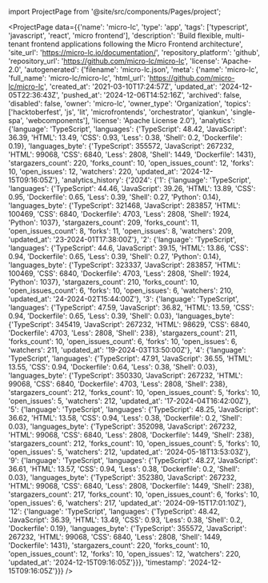 
import ProjectPage from '@site/src/components/Pages/project';

<ProjectPage
    data={{'name': 'micro-lc', 'type': 'app', 'tags': ['typescript', 'javascript', 'react', 'micro frontend'], 'description': 'Build flexible, multi-tenant frontend applications following the Micro Frontend architecture', 'site_url': 'https://micro-lc.io/documentation/', 'repository_platform': 'github', 'repository_url': 'https://github.com/micro-lc/micro-lc', 'license': 'Apache-2.0', 'autogenerated': {'filename': 'micro-lc.json', 'meta': {'name': 'micro-lc', 'full_name': 'micro-lc/micro-lc', 'html_url': 'https://github.com/micro-lc/micro-lc', 'created_at': '2021-03-10T17:24:57Z', 'updated_at': '2024-12-05T22:36:43Z', 'pushed_at': '2024-12-06T14:52:16Z', 'archived': false, 'disabled': false, 'owner': 'micro-lc', 'owner_type': 'Organization', 'topics': ['hacktoberfest', 'js', 'lit', 'microfrontends', 'orchestrator', 'qiankun', 'single-spa', 'webcomponents'], 'license': 'Apache License 2.0'}, 'analytics': {'language': 'TypeScript', 'languages': {'TypeScript': 48.42, 'JavaScript': 36.39, 'HTML': 13.49, 'CSS': 0.93, 'Less': 0.38, 'Shell': 0.2, 'Dockerfile': 0.19}, 'languages_byte': {'TypeScript': 355572, 'JavaScript': 267232, 'HTML': 99068, 'CSS': 6840, 'Less': 2808, 'Shell': 1449, 'Dockerfile': 1431}, 'stargazers_count': 220, 'forks_count': 10, 'open_issues_count': 12, 'forks': 10, 'open_issues': 12, 'watchers': 220, 'updated_at': '2024-12-15T09:16:05Z'}, 'analytics_history': {'2024': {'1': {'language': 'TypeScript', 'languages': {'TypeScript': 44.46, 'JavaScript': 39.26, 'HTML': 13.89, 'CSS': 0.95, 'Dockerfile': 0.65, 'Less': 0.39, 'Shell': 0.27, 'Python': 0.14}, 'languages_byte': {'TypeScript': 321468, 'JavaScript': 283857, 'HTML': 100469, 'CSS': 6840, 'Dockerfile': 4703, 'Less': 2808, 'Shell': 1924, 'Python': 1037}, 'stargazers_count': 209, 'forks_count': 11, 'open_issues_count': 8, 'forks': 11, 'open_issues': 8, 'watchers': 209, 'updated_at': '23-2024-01T17:38:00Z'}, '2': {'language': 'TypeScript', 'languages': {'TypeScript': 44.6, 'JavaScript': 39.15, 'HTML': 13.86, 'CSS': 0.94, 'Dockerfile': 0.65, 'Less': 0.39, 'Shell': 0.27, 'Python': 0.14}, 'languages_byte': {'TypeScript': 323337, 'JavaScript': 283857, 'HTML': 100469, 'CSS': 6840, 'Dockerfile': 4703, 'Less': 2808, 'Shell': 1924, 'Python': 1037}, 'stargazers_count': 210, 'forks_count': 10, 'open_issues_count': 6, 'forks': 10, 'open_issues': 6, 'watchers': 210, 'updated_at': '24-2024-02T15:44:00Z'}, '3': {'language': 'TypeScript', 'languages': {'TypeScript': 47.59, 'JavaScript': 36.82, 'HTML': 13.59, 'CSS': 0.94, 'Dockerfile': 0.65, 'Less': 0.39, 'Shell': 0.03}, 'languages_byte': {'TypeScript': 345419, 'JavaScript': 267232, 'HTML': 98629, 'CSS': 6840, 'Dockerfile': 4703, 'Less': 2808, 'Shell': 238}, 'stargazers_count': 211, 'forks_count': 10, 'open_issues_count': 6, 'forks': 10, 'open_issues': 6, 'watchers': 211, 'updated_at': '19-2024-03T13:50:00Z'}, '4': {'language': 'TypeScript', 'languages': {'TypeScript': 47.91, 'JavaScript': 36.55, 'HTML': 13.55, 'CSS': 0.94, 'Dockerfile': 0.64, 'Less': 0.38, 'Shell': 0.03}, 'languages_byte': {'TypeScript': 350330, 'JavaScript': 267232, 'HTML': 99068, 'CSS': 6840, 'Dockerfile': 4703, 'Less': 2808, 'Shell': 238}, 'stargazers_count': 212, 'forks_count': 10, 'open_issues_count': 5, 'forks': 10, 'open_issues': 5, 'watchers': 212, 'updated_at': '17-2024-04T16:42:00Z'}, '5': {'language': 'TypeScript', 'languages': {'TypeScript': 48.25, 'JavaScript': 36.62, 'HTML': 13.58, 'CSS': 0.94, 'Less': 0.38, 'Dockerfile': 0.2, 'Shell': 0.03}, 'languages_byte': {'TypeScript': 352098, 'JavaScript': 267232, 'HTML': 99068, 'CSS': 6840, 'Less': 2808, 'Dockerfile': 1449, 'Shell': 238}, 'stargazers_count': 212, 'forks_count': 10, 'open_issues_count': 5, 'forks': 10, 'open_issues': 5, 'watchers': 212, 'updated_at': '2024-05-18T13:53:03Z'}, '9': {'language': 'TypeScript', 'languages': {'TypeScript': 48.27, 'JavaScript': 36.61, 'HTML': 13.57, 'CSS': 0.94, 'Less': 0.38, 'Dockerfile': 0.2, 'Shell': 0.03}, 'languages_byte': {'TypeScript': 352380, 'JavaScript': 267232, 'HTML': 99068, 'CSS': 6840, 'Less': 2808, 'Dockerfile': 1449, 'Shell': 238}, 'stargazers_count': 217, 'forks_count': 10, 'open_issues_count': 6, 'forks': 10, 'open_issues': 6, 'watchers': 217, 'updated_at': '2024-09-15T17:01:10Z'}, '12': {'language': 'TypeScript', 'languages': {'TypeScript': 48.42, 'JavaScript': 36.39, 'HTML': 13.49, 'CSS': 0.93, 'Less': 0.38, 'Shell': 0.2, 'Dockerfile': 0.19}, 'languages_byte': {'TypeScript': 355572, 'JavaScript': 267232, 'HTML': 99068, 'CSS': 6840, 'Less': 2808, 'Shell': 1449, 'Dockerfile': 1431}, 'stargazers_count': 220, 'forks_count': 10, 'open_issues_count': 12, 'forks': 10, 'open_issues': 12, 'watchers': 220, 'updated_at': '2024-12-15T09:16:05Z'}}}, 'timestamp': '2024-12-15T09:16:05Z'}}}
/>
